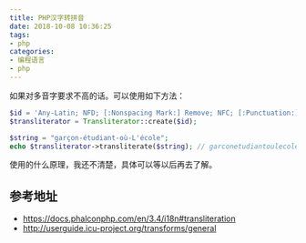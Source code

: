 ```yaml
---
title: PHP汉字转拼音
date: 2018-10-08 10:36:25
tags:
- php
categories:
- 编程语言
- php
---
```

如果对多音字要求不高的话。可以使用如下方法：

```php
$id = 'Any-Latin; NFD; [:Nonspacing Mark:] Remove; NFC; [:Punctuation:] Remove; Lower();';
$transliterator = Transliterator::create($id);

$string = "garçon-étudiant-où-L'école";
echo $transliterator->transliterate($string); // garconetudiantoulecole
```

使用的什么原理，我还不清楚，具体可以等以后再去了解。

## 参考地址

- https://docs.phalconphp.com/en/3.4/i18n#transliteration
- http://userguide.icu-project.org/transforms/general
